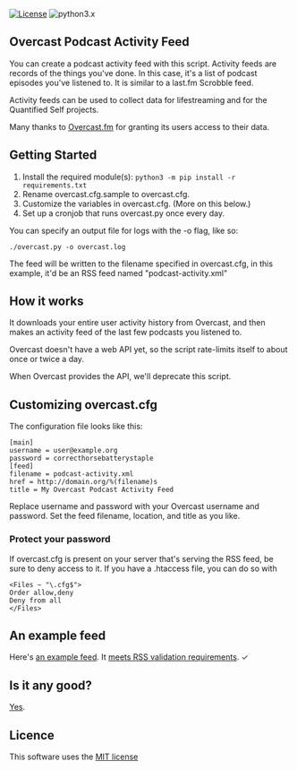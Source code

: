 [![License](https://img.shields.io/badge/license-MIT_license-blue.svg)](https://raw.githubusercontent.com/dblume/overcast-podcast-activity-feed/main/LICENSE.txt)
![python3.x](https://img.shields.io/badge/python-3.x-green.svg)

## Overcast Podcast Activity Feed

You can create a podcast activity feed with this script. Activity feeds are
records of the things you've done. In this case, it's a list of podcast episodes
you've listened to.  It is similar to a last.fm Scrobble feed.

Activity feeds can be used to collect data for lifestreaming and for the Quantified
Self projects.

Many thanks to [Overcast.fm](https://overcast.fm/) for granting its users access
to their data.

## Getting Started

1. Install the required module(s):  `python3 -m pip install -r requirements.txt`
2. Rename overcast.cfg.sample to overcast.cfg.
3. Customize the variables in overcast.cfg. (More on this below.)
4. Set up a cronjob that runs overcast.py once every day.

You can specify an output file for logs with the -o flag, like so:

    ./overcast.py -o overcast.log

The feed will be written to the filename specified in overcast.cfg, in this
example, it'd be an RSS feed named "podcast-activity.xml"

## How it works

It downloads your entire user activity history from Overcast, and then makes
an activity feed of the last few podcasts you listened to.

Overcast doesn't have a web API yet, so the script rate-limits itself to about
once or twice a day.

When Overcast provides the API, we'll deprecate this script.

## Customizing overcast.cfg

The configuration file looks like this:

    [main]
    username = user@example.org
    password = correcthorsebatterystaple
    [feed]
    filename = podcast-activity.xml
    href = http://domain.org/%(filename)s
    title = My Overcast Podcast Activity Feed

Replace username and password with your Overcast username and password. Set the
feed filename, location, and title as you like.

### Protect your password

If overcast.cfg is present on your server that's serving the RSS feed, be sure
to deny access to it. If you have a .htaccess file, you can do so with

    <Files ~ "\.cfg$">
    Order allow,deny
    Deny from all
    </Files>


## An example feed

Here's [an example feed](http://feed.dlma.com/overcast.xml). It [meets RSS validation requirements](https://validator.w3.org/feed/check.cgi?url=http%3A//feed.dlma.com/overcast.xml). &check;

## Is it any good?

[Yes](https://news.ycombinator.com/item?id=3067434).

## Licence

This software uses the [MIT license](https://raw.githubusercontent.com/dblume/overcast-podcast-activity-feed/master/LICENSE.txt)
